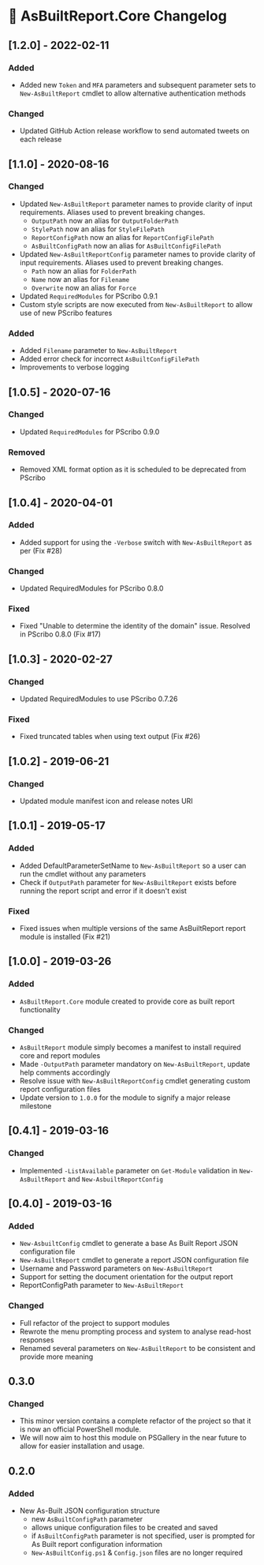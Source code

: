 # :arrows_counterclockwise: AsBuiltReport.Core Changelog

## [1.2.0] - 2022-02-11
### Added
* Added new `Token` and `MFA` parameters and subsequent parameter sets to `New-AsBuiltReport` cmdlet to allow alternative authentication methods

### Changed
* Updated GitHub Action release workflow to send automated tweets on each release
## [1.1.0] - 2020-08-16
### Changed
- Updated `New-AsBuiltReport` parameter names to provide clarity of input requirements. Aliases used to prevent breaking changes.
    - `OutputPath` now an alias for `OutputFolderPath`
    - `StylePath` now an alias for `StyleFilePath`
    - `ReportConfigPath` now an alias for `ReportConfigFilePath`
    - `AsBuiltConfigPath` now an alias for `AsBuiltConfigFilePath`
- Updated `New-AsBuiltReportConfig` parameter names to provide clarity of input requirements. Aliases used to prevent breaking changes.
    - `Path` now an alias for `FolderPath`
    - `Name` now an alias for `Filename`
    - `Overwrite` now an alias for `Force`
- Updated `RequiredModules` for PScribo 0.9.1
- Custom style scripts are now executed from `New-AsBuiltReport` to allow use of new PScribo features

### Added
- Added `Filename` parameter to `New-AsBuiltReport`
- Added error check for incorrect `AsBuiltConfigFilePath`
- Improvements to verbose logging

## [1.0.5] - 2020-07-16
### Changed
- Updated `RequiredModules` for PScribo 0.9.0

### Removed
- Removed XML format option as it is scheduled to be deprecated from PScribo

## [1.0.4] - 2020-04-01
### Added
- Added support for using the `-Verbose` switch with `New-AsBuiltReport` as per (Fix #28)

### Changed
- Updated RequiredModules for PScribo 0.8.0

### Fixed
- Fixed "Unable to determine the identity of the domain" issue. Resolved in PScribo 0.8.0 (Fix #17)

## [1.0.3] - 2020-02-27
### Changed
- Updated RequiredModules to use PScribo 0.7.26

### Fixed
- Fixed truncated tables when using text output (Fix #26)

## [1.0.2] - 2019-06-21
### Changed
- Updated module manifest icon and release notes URI

## [1.0.1] - 2019-05-17
### Added
- Added DefaultParameterSetName to `New-AsBuiltReport` so a user can run the cmdlet without any parameters
- Check if `OutputPath` parameter for `New-AsBuiltReport` exists before running the report script and error if it doesn't exist

### Fixed
- Fixed issues when multiple versions of the same AsBuiltReport report module is installed (Fix #21)

## [1.0.0] - 2019-03-26
### Added
- `AsBuiltReport.Core` module created to provide core as built report functionality

### Changed
- `AsBuiltReport` module simply becomes a manifest to install required core and report modules
- Made `-OutputPath` parameter mandatory on `New-AsBuiltReport`, update help comments accordingly
- Resolve issue with `New-AsBuiltReportConfig` cmdlet generating custom report configuration files
- Update version to `1.0.0` for the module to signify a major release milestone

## [0.4.1] - 2019-03-16
### Changed
- Implemented `-ListAvailable` parameter on `Get-Module` validation in `New-AsBuiltReport` and `New-AsbuiltReportConfig`

## [0.4.0] - 2019-03-16
### Added
- `New-AsbuiltConfig` cmdlet to generate a base As Built Report JSON configuration file
- `New-AsBuiltReport` cmdlet to generate a report JSON configuration file
- Username and Password parameters on `New-AsBuiltReport`
- Support for setting the document orientation for the output report
- ReportConfigPath parameter to `New-AsBuiltReport`

### Changed
- Full refactor of the project to support modules
- Rewrote the menu prompting process and system to analyse read-host responses
- Renamed several parameters on `New-AsBuiltReport` to be consistent and provide more meaning

## 0.3.0
### Changed
- This minor version contains a complete refactor of the project so that it is now an official PowerShell module.
- We will now aim to host this module on PSGallery in the near future to allow for easier installation and usage.

## 0.2.0
### Added
- New As-Built JSON configuration structure
  - new `AsBuiltConfigPath` parameter
  - allows unique configuration files to be created and saved
  - if `AsBuiltConfigPath` parameter is not specified, user is prompted for As Built report configuration information
  - `New-AsBuiltConfig.ps1` & `Config.json` files are no longer required
